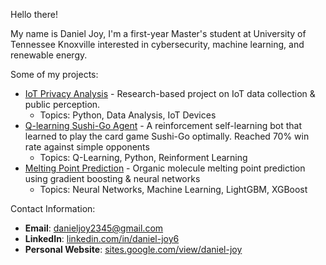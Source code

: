 Hello there! 

My name is Daniel Joy, I'm a first-year Master's student at University of Tennessee Knoxville interested in cybersecurity, machine learning, and renewable energy.

Some of my projects:
- [IoT Privacy Analysis](https://github.com/DanielJoy6/iot-privacy) - Research-based project on IoT data collection & public perception.
  * Topics: Python, Data Analysis, IoT Devices
- [Q-learning Sushi-Go Agent](https://github.com/DanielJoy6/Sushi-go-bot) - A reinforcement self-learning bot that learned to play the card game Sushi-Go optimally. Reached 70% win rate against simple opponents
  * Topics: Q-Learning, Python, Reinforment Learning
- [Melting Point Prediction](https://github.com/DanielJoy6/Melting-point) - Organic molecule melting point prediction using gradient boosting & neural networks
  * Topics: Neural Networks, Machine Learning, LightGBM, XGBoost

Contact Information:
- **Email**: danieljoy2345@gmail.com
- **LinkedIn**: [linkedin.com/in/daniel-joy6](https://linkedin.com/in/daniel-joy6)  
- **Personal Website**: [sites.google.com/view/daniel-joy](https://sites.google.com/view/daniel-joy)  




<!---
DanielJoy6/DanielJoy6 is a ✨ special ✨ repository because its `README.md` (this file) appears on your GitHub profile.
You can click the Preview link to take a look at your changes.
--->
